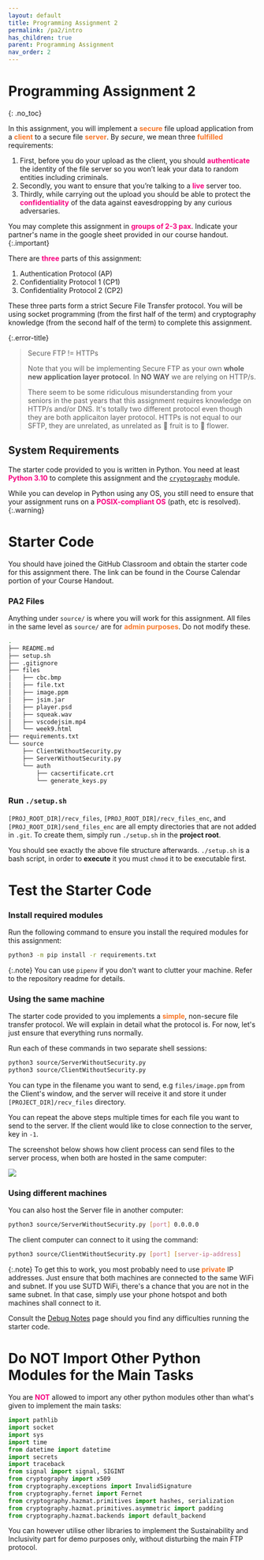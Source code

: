 ```yaml
---
layout: default
title: Programming Assignment 2 
permalink: /pa2/intro
has_children: true
parent: Programming Assignment
nav_order: 2
---
```


# Programming Assignment 2 
{: .no_toc}



In this assignment, you will implement a <span style="color:#f77729;"><b>secure</b></span> file upload application from a <span style="color:#f77729;"><b>client</b></span> to a secure file <span style="color:#f77729;"><b>server</b></span>. By _secure_, we mean three <span style="color:#f77729;"><b>fulfilled</b></span> requirements:

1. First, before you do your upload as the client, you should <span style="color:#f7007f;"><b>authenticate</b></span> the identity of the file server so you won’t leak your data to random entities including criminals.
2. Secondly, you want to ensure that you’re talking to a <span style="color:#f7007f;"><b>live</b></span> server too.
3. Thirdly, while carrying out the upload you should be able to protect the <span style="color:#f7007f;"><b>confidentiality</b></span> of the data against eavesdropping by any curious adversaries.

You may complete this assignment in <span style="color:#f7007f;"><b>groups of 2-3 pax</b></span>. Indicate your partner's name in the google sheet provided in our course handout.
{:.important}

There are <span style="color:#f7007f;"><b>three</b></span> parts of this assignment:

1. Authentication Protocol (AP)
2. Confidentiality Protocol 1 (CP1)
3. Confidentiality Protocol 2 (CP2)

These three parts form a strict Secure File Transfer protocol. You will be using <span class="orange-bold">socket programming</span> (from the first half of the term) and <span class="orange-bold">cryptography</span> knowledge (from the second half of the term) to complete this assignment. 

{:.error-title}
> Secure FTP != HTTPs
>
> Note that you will be implementing Secure FTP as your own **whole new application layer protocol**. In **NO WAY** we are relying on HTTP/s. 
> 
> There seem to be some ridiculous <span class="orange-bold">misunderstanding</span> from your seniors in the past years that this assignment requires knowledge on HTTP/s and/or DNS. It's totally two different protocol even though they are both applicaiton layer protocol. HTTPs is <span class="orange-bold">not</span> equal to our SFTP, they are <span class="orange-bold">unrelated</span>, as unrelated as 🍊 fruit is to 🌹 flower. 

## System Requirements

The starter code provided to you is written in Python. You need at least <span style="color:#f7007f;"><b>Python 3.10</b></span> to complete this assignment and the [`cryptography`](https://pypi.org/project/cryptography/) module.

While you can develop in Python using any OS, you still need to ensure that your assignment runs on a <span style="color:#f7007f;"><b>POSIX-compliant OS</b></span> (path, etc is resolved).
{:.warning}

# Starter Code

You should have joined the GitHub Classroom and obtain the starter code for this assignment there. The link can be found in the Course Calendar portion of your Course Handout.


### PA2 Files

Anything under `source/` is where you will work for this assignment. All files in the same level as `source/` are for <span style="color:#f77729;"><b>admin purposes</b></span>. Do <span class="orange-bold">not</span> modify these.

```sh
.
├── README.md
├── setup.sh
├── .gitignore 
├── files
│   ├── cbc.bmp
│   ├── file.txt
│   ├── image.ppm
│   ├── jsim.jar
│   ├── player.psd
│   ├── squeak.wav
│   ├── vscodejsim.mp4
│   └── week9.html
├── requirements.txt
└── source
    ├── ClientWithoutSecurity.py
    ├── ServerWithoutSecurity.py
    └── auth
        ├── cacsertificate.crt
        └── generate_keys.py
```


### Run `./setup.sh`

`[PROJ_ROOT_DIR]/recv_files`, `[PROJ_ROOT_DIR]/recv_files_enc`, and `[PROJ_ROOT_DIR]/send_files_enc` are all empty directories that are not added in `.git`. To create them, simply run `./setup.sh` in the **project root**. 

You should see exactly the above file structure afterwards. `./setup.sh` is a bash script, in order to **execute** it you must `chmod` it to be executable first.  


# Test the Starter Code

### Install required modules

Run the following command to ensure you install the required modules for this assignment:

```sh
python3 -m pip install -r requirements.txt
```

{:.note}
You can use `pipenv` if you don't want to clutter your machine. Refer to the repository readme for details. 


### Using the same machine
The starter code provided to you implements a <span style="color:#f77729;"><b>simple</b></span>, non-secure file transfer protocol. We will explain in detail what the protocol is. For now, let's just ensure that everything runs normally.

Run each of these commands in two separate shell sessions:

```sh
python3 source/ServerWithoutSecurity.py
python3 source/ClientWithoutSecurity.py
```


You can type in the filename you want to send, e.g `files/image.ppm` from the Client's window, and the server will receive it and store it under `[PROJECT_DIR]/recv_files` directory.


You can repeat the above steps multiple times for each file you want to send to the server. If the client would like to close connection to the server, key in `-1`.

The screenshot below shows how client process can send files to the server process, when both are hosted in the same computer:

<img src="{{ site.baseurl }}/docs/Programming%20Assignment/pa2/images/index/assets/images/pa2/4.png.png"  class="center_full no-invert"/>

### Using different machines
You can also host the Server file in another computer:

```sh 
python3 source/ServerWithoutSecurity.py [port] 0.0.0.0 
```

The client computer can connect to it using the command:

```sh
python3 source/ClientWithoutSecurity.py [port] [server-ip-address]
```

{:.note}
To get this to work, you most probably need to use <span style="color:#f77729;"><b>private</b></span> IP addresses. Just ensure that both machines are connected to the same WiFi and subnet. If you use SUTD WiFi, there's a chance that you are not in the same subnet. In that case, simply use your phone hotspot and both machines shall connect to it. 

Consult the [Debug Notes](https://natalieagus.github.io/50005/pa2/debug-notes) page should you find any difficulties running the starter code. 

# Do NOT Import Other Python Modules for the Main Tasks

You are <span style="color:#f7007f;"><b>NOT</b></span> allowed to import any other python modules other than what's given to implement the main tasks:

```python
import pathlib
import socket
import sys
import time
from datetime import datetime
import secrets
import traceback
from signal import signal, SIGINT
from cryptography import x509
from cryptography.exceptions import InvalidSignature
from cryptography.fernet import Fernet
from cryptography.hazmat.primitives import hashes, serialization
from cryptography.hazmat.primitives.asymmetric import padding
from cryptography.hazmat.backends import default_backend
```

You can however utilise other libraries to implement the Sustainability and Inclusivity part for demo purposes only, without disturbing the main FTP protocol. 